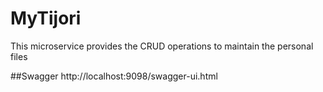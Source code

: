 # MyTijori
This microservice provides the CRUD operations to maintain the personal files

##Swagger
http://localhost:9098/swagger-ui.html